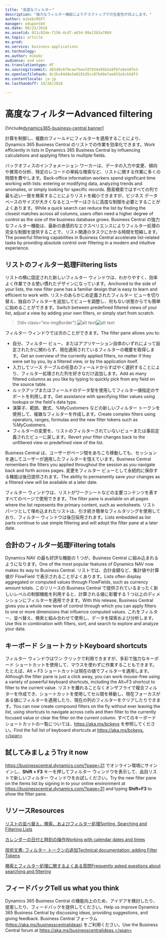```yaml
---
title: "高度なフィルター"
description: "強力なフィルター機能によりデスクトップでの生産性が向上します。"
author: mikebcMSFT
manager: edupont04
ms.date: 09/23/2018
ms.assetid: 011c924e-f156-4cd7-a034-99a13b5a7869
ms.topic: article
ms.prod: 
ms.service: business-applications
ms.technology: 
ms.author: mikebc
audience: end user
ms.translationtype: HT
ms.sourcegitcommit: d65d9c6f9cae75ea7d7934a95b3a9f67a9e10fe3
ms.openlocfilehash: 8c2bc84d8e3e8291d5cc07b49e7ae853a5cb5df3
ms.contentlocale: ja-jp
ms.lasthandoff: 10/26/2018

---
```

# <a name="advanced-filtering"></a><span data-ttu-id="a788a-103">高度なフィルター</span><span class="sxs-lookup"><span data-stu-id="a788a-103">Advanced filtering</span></span>

[!include[dynamics365-business-central banner](../includes/dynamics365-business-central.md)]



<span data-ttu-id="a788a-104">計算を制御し、複数のフィールドにフィルターを適用することにより、Dynamics 365 Business Central のリストでの作業を効率化できます。</span><span class="sxs-lookup"><span data-stu-id="a788a-104">Work efficiently in lists in Dynamics 365 Business Central by influencing calculations and applying filters to multiple fields.</span></span>

<span data-ttu-id="a788a-105">バックオフィスのインフォメーション ワーカーは、データの入力や変更、傾向や異常の分析、特定のレコードの単純な検索など、リストに関する作業に多くの時間を費やします。</span><span class="sxs-lookup"><span data-stu-id="a788a-105">Back-office information workers spend significant time working with lists: entering or modifying data, analyzing trends and anomalies, or simply looking for specific records.</span></span> <span data-ttu-id="a788a-106">簡易検索ではすべての列で最も近い一致を検索することによりリストを縮小できますが、ビジネス データベースのサイズが大きくなるとユーザーはさらに高度な制御を必要とすることがよくあります。</span><span class="sxs-lookup"><span data-stu-id="a788a-106">While a quick search can reduce the list by finding the closest matches across all columns, users often need a higher degree of control as the size of the business database grows.</span></span> <span data-ttu-id="a788a-107">Business Central の強力なフィルター機能は、最新の直感的なエクスペリエンスによりフィルター処理の完全な制御を提供することで、リスト関連のタスクにかかる時間を短縮します。</span><span class="sxs-lookup"><span data-stu-id="a788a-107">The powerful filtering capabilities in Business Central accelerate list-related tasks by providing absolute control over filtering in a modern and intuitive experience.</span></span>

## <a name="filtering-lists"></a><span data-ttu-id="a788a-108">リストのフィルター処理</span><span class="sxs-lookup"><span data-stu-id="a788a-108">Filtering lists</span></span>
<span data-ttu-id="a788a-109">リストの横に固定された新しいフィルター ウィンドウは、わかりやすく、効率よく作業できる使い慣れたデザインになっています。</span><span class="sxs-lookup"><span data-stu-id="a788a-109">Anchored to the side of your lists, the new filter pane has a familiar design that is easy to learn and efficient to work with.</span></span> <span data-ttu-id="a788a-110">リストのあらかじめ定義されたフィルター ビューを切り替え、独自のフィルターを追加してビューを調整し、何もない状態からでも簡単に始めることができます。</span><span class="sxs-lookup"><span data-stu-id="a788a-110">Switch between predefined filtered views of your list, adjust a view by adding your own filters, or simply start from scratch.</span></span>

> [!div class="mx-imgBorder"]
> <span data-ttu-id="a788a-111">![alt text](media/list-page-with-advanced-filter.png "リストの横に表示されているフィルター ウィンドウ。")</span><span class="sxs-lookup"><span data-stu-id="a788a-111">![alt text](media/list-page-with-advanced-filter.png "The filter pane, shown alongside a list.")</span></span>

<span data-ttu-id="a788a-112">フィルター ウィンドウでは次のことができます。</span><span class="sxs-lookup"><span data-stu-id="a788a-112">The filter pane allows you to:</span></span>

-   <span data-ttu-id="a788a-113">自分、フィルター ビュー、またはアプリケーション自体のいずれによって設定されたかに関わらず、現在適用されているフィルターの概要を取得します。</span><span class="sxs-lookup"><span data-stu-id="a788a-113">Get an overview of the currently applied filters, no matter if they were set by you, by a filtered view, or by the application itself.</span></span>
-   <span data-ttu-id="a788a-114">入力してソース テーブルの任意のフィールドからすばやく選択することにより、フィルター処理された列を好きなだけ追加します。</span><span class="sxs-lookup"><span data-stu-id="a788a-114">Add as many filtered columns as you like by typing to quickly pick from any field on the source table.</span></span>
-   <span data-ttu-id="a788a-115">ルックアップまたはフィールドのデータ型を使用してフィルター値指定のサポートを利用します。</span><span class="sxs-lookup"><span data-stu-id="a788a-115">Get assistance with specifying filter values using lookups or the field's data type.</span></span>
-   <span data-ttu-id="a788a-116">演算子、範囲、数式、%MyCustomers などの新しいフィルター トークンを使用して、複雑なフィルターを作成します。</span><span class="sxs-lookup"><span data-stu-id="a788a-116">Create complex filters using operators, ranges, formulas and the new filter tokens such as %MyCustomers.</span></span>
-   <span data-ttu-id="a788a-117">フィルターの変更を、リストのフィルターされていないビューまたは事前定義されたビューに戻します。</span><span class="sxs-lookup"><span data-stu-id="a788a-117">Revert your filter changes back to the unfiltered view or predefined view of the list.</span></span>

<span data-ttu-id="a788a-118">Business Central は、ユーザーがページ間をあちこち移動しても、セッションを通してユーザーが適用したフィルターを憶えています。</span><span class="sxs-lookup"><span data-stu-id="a788a-118">Business Central remembers the filters you applied throughout the session as you navigate back and forth across pages.</span></span> <span data-ttu-id="a788a-119">変更をフィルター ビューとして永続的に保存する機能は後日提供されます。</span><span class="sxs-lookup"><span data-stu-id="a788a-119">The ability to permanently save your changes as a filtered view will be available at a later date.</span></span>

<span data-ttu-id="a788a-120">フィルター ウィンドウは、リストがワークシートなどの主要コンテンツを表すすべてのページで使用できます。</span><span class="sxs-lookup"><span data-stu-id="a788a-120">The filter pane is available on all pages where the list represents the primary content, such as worksheets.</span></span> <span data-ttu-id="a788a-121">リスト パーツとして埋め込まれたリストは、引き続き簡単なフィルタリングを使用しており、フィルター ウィンドウは後日採用されます。</span><span class="sxs-lookup"><span data-stu-id="a788a-121">Lists embedded as list parts continue to use simple filtering and will adopt the filter pane at a later date.</span></span>

## <a name="filtering-totals"></a><span data-ttu-id="a788a-122">合計のフィルター処理</span><span class="sxs-lookup"><span data-stu-id="a788a-122">Filtering totals</span></span>
<span data-ttu-id="a788a-123">Dynamics NAV の最も好評な機能の 1 つが、Business Central に組み込まれるようになります。</span><span class="sxs-lookup"><span data-stu-id="a788a-123">One of the most popular features of Dynamics NAV now makes its way to Business Central.</span></span> <span data-ttu-id="a788a-124">リストでは、合計金額など、集計値や計算値が FlowField で表示されることがよくあります。</span><span class="sxs-lookup"><span data-stu-id="a788a-124">Lists often display aggregated or computed values through FlowFields, such as currency amount totals.</span></span> <span data-ttu-id="a788a-125">このリリースの Business Central で提供されているまったく新しいレベルの制御機能を利用すると、計算される値に影響する 1 つ以上のディメンションにフィルターを適用できます。</span><span class="sxs-lookup"><span data-stu-id="a788a-125">With this release, Business Central gives you a whole new level of control through which you can apply filters to one or more dimensions that influence computed values.</span></span> <span data-ttu-id="a788a-126">これをフィルター、並べ替え、検索と組み合わせて使用し、データを探索および分析します。</span><span class="sxs-lookup"><span data-stu-id="a788a-126">Use this in combination with filters, sort, and search to explore and analyze your data.</span></span>

## <a name="keyboard-shortcuts"></a><span data-ttu-id="a788a-127">キーボード ショートカット</span><span class="sxs-lookup"><span data-stu-id="a788a-127">Keyboard shortcuts</span></span>
<span data-ttu-id="a788a-128">フィルター ウィンドウはワン クリックで利用できますが、多彩で強力なキーボード ショートカットを使用して、マウスを使わずに作業することもできます。たとえば、Alt + F3 ショートカットは現在の値でフィルターを適用します。</span><span class="sxs-lookup"><span data-stu-id="a788a-128">Although the filter pane is just a click away, you can work mouse-free using a variety of powerful keyboard shortcuts, including the Alt+F3 shortcut to filter to the current value.</span></span> <span data-ttu-id="a788a-129">リストを離れることなくオンザフライで複合フィルターを作成でき、ショートカットを使用してセル間を移動し、現在フォーカスがある値にフィルターを適用したり、現在の列のフィルターをクリアしたりできます。</span><span class="sxs-lookup"><span data-stu-id="a788a-129">You can now create compound filters on the fly without ever leaving the list, using shortcuts to navigate across cells and then filter to the currently focused value or clear the filter on the current column.</span></span> <span data-ttu-id="a788a-130">すべてのキーボード ショートカットの一覧については、https://aka.ms/bckeys を参照してください。</span><span class="sxs-lookup"><span data-stu-id="a788a-130">Find the full list of keyboard shortcuts at https://aka.ms/bckeys.</span></span>

<!--
### Who uses these features
These features are available to all desktop users without additional setup, in the browser or Windows 10 companion app.
## Status
### Availability
Cloud, on-premises, hybrid
### Regional availability
No regional restrictions. Available in all Dynamics 365 Business Central supported markets.
-->

## <a name="try-it-now"></a><span data-ttu-id="a788a-131">試してみましょう</span><span class="sxs-lookup"><span data-stu-id="a788a-131">Try it now</span></span>
<span data-ttu-id="a788a-132">https://businesscentral.dynamics.com/?page=31 でオンライン環境にサインインし、**Shift + F3** キーを押してフィルター ウィンドウを表示して、品目リストで新しいフィルター ウィンドウをお試しください。</span><span class="sxs-lookup"><span data-stu-id="a788a-132">Try the new filter pane on the Items list by signing in to your online environment at https://businesscentral.dynamics.com/?page=31 and typing **Shift+F3** to show the filter pane.</span></span>

## <a name="resources"></a><span data-ttu-id="a788a-133">リソース</span><span class="sxs-lookup"><span data-stu-id="a788a-133">Resources</span></span>
[<span data-ttu-id="a788a-134">リストの並べ替え、検索、およびフィルター処理</span><span class="sxs-lookup"><span data-stu-id="a788a-134">Sorting, Searching and Filtering Lists</span></span>](https://docs.microsoft.com/en-us/dynamics365/business-central/ui-enter-criteria-filters)

[<span data-ttu-id="a788a-135">カレンダーの日付と時刻の操作</span><span class="sxs-lookup"><span data-stu-id="a788a-135">Working with calendar dates and times</span></span>](https://docs.microsoft.com/en-US/dynamics365/business-central/ui-enter-date-ranges)

[<span data-ttu-id="a788a-136">技術文書: フィルター トークンの追加</span><span class="sxs-lookup"><span data-stu-id="a788a-136">Technical documentation: adding Filter Tokens</span></span>](https://docs.microsoft.com/en-us/dynamics365/business-central/dev-itpro/developer/devenv-adding-filter-tokens)

[<span data-ttu-id="a788a-137">検索とフィルター処理に関するよくある質問</span><span class="sxs-lookup"><span data-stu-id="a788a-137">Frequently asked questions about searching and filtering</span></span>](https://docs.microsoft.com/en-us/dynamics365/business-central/ui-search-filter-faq)

## <a name="tell-us-what-you-think"></a><span data-ttu-id="a788a-138">フィードバック</span><span class="sxs-lookup"><span data-stu-id="a788a-138">Tell us what you think</span></span>
<span data-ttu-id="a788a-139">Dynamics 365 Business Central の機能向上のため、アイデアを検討したり、提案したり、フィードバックを提供してください。</span><span class="sxs-lookup"><span data-stu-id="a788a-139">Help us improve Dynamics 365 Business Central by discussing ideas, providing suggestions, and giving feedback.</span></span> <span data-ttu-id="a788a-140">Business Central フォーラム (https://aka.ms/businesscentralideas) をご利用ください。</span><span class="sxs-lookup"><span data-stu-id="a788a-140">Use the Business Central forum at https://aka.ms/businesscentralideas.</span></span>

